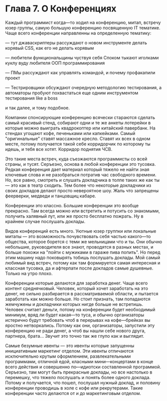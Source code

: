 # Глава 7. О Конференциях

Каждый программист когда—то ходил на конференцию, митап, встречу юзер группы, самую большую конференцию посвященную IT тематике. Чаще всего конференции направленны на определенную тематику:

— тут джаваскриптеры рассуждают о новом инструменте делать корявый CSS, как его не делать корявым

— любители функциональщины чуствуя себя Споком тыкают иголками куклу вуду любителя ООП программирования

— ПМы рассуждают как управлять командой, и почему профакапили проект

— Тестрировщики обсуждают очередную методологию тестирования, а автоматоры пробуют похвастаться еще одним инструментом тестирования like a boss

и так далее, и тому подобное. 

Компании спонсирующие конференцию всячески стараются сделать самый красивый стенд, собирают одни и те же анкеты лотерейки в которые можно выиграть квадрокоптер или китайский павербанк. На стендах угощают кофе, печеньками или капкейками. Самый "оригинальные" ставят массажное кресло. Ставят их всех в одном месте, потому получается такой себе корридорчик по которому ты идешь, и тебя все хотят. Корридор поднятия ЧСВ. 

Это такие места встреч, куда съезжаются программисты со всей страны, и тусят. Серъезно, основа в любой конференции это тусовка. Редкая конференция дает материал который тяжело не найти зная ключевые слова и не разобраться потратив час свободного времени. Но, все равно, смотреть и слушать докладчика в толпе таких же как ты — это как в театр сходить. Тем более что некоторые докладчики из своих докладов делают просто невероятное шоу. Жаль что запрещены феерверки, медведи и танцовщиц кабаре. 

Конференции это классно. Большие конференции это вообще прекрасно. Там всегда можно или встретить и потусить со знакомыми, получить халявный лут, или же просто бесплатно пожрать. Ну в крайнем случае послушать доклады. 

Видов конференций есть много. Уютные юзер группки или локальные митапы — это возможность почувствовать себя частью какого—то общества, которое борется с теми же мельницами что и ты. Они обычно небольшие, руководителя все знают, проводятся в разных местах, и больше похожи на "пойти с мужиками в гараже пива попить". Но перед этим машину надо поковырять тобишь послушать доклады. Мой самый любимый вид встреч, потому как там формируется самая интересная и классная тусовка, да и афтерпати после докладов самые душевные. Только на утро плохо. 

Конференции которые делаются для заработка денег. Чаще всего контент среднячковый. Человек, который хочет заработать на это денег, не сильно разбирается в рассматриваемой области, и пытается заработать как можно больше. Но стоит признать, там попадаются жемчужены и докладчики которых нигде больше не встретишь. Человек считает деньги, потому на конференции будет необходимый минимум, вряд ли будет какая—то туса, и обычно организаторы истерично будут требовать чтоб в перерывах на кофе—брейках вы яростно нетворкались. Потому как они, организаторы, запустили эту конференцию не ради денег, а чтоб вы нашли себе нового друга, партнера, брата... Звучит это точно так же глупо как и выглядит. 

Самые безумные ивенты — это ивенты которые запущенны инициативным маркетинг отделом. Эти ивенты отличаются исключительно крутым оформлением, развлекательными программами, отличной едой, класными мини—концертами в конце всего действия и совершенно по—идиотски составленной программой. Серъезно, там могут быть прекрасные доклады, но все настолько в перемешку, что тяжело послушать и понять более одного доклада. Потому и получается, что пошел, послушал нужный доклад, и половину конференции проводишь в холе с кофе или рекрутерами. Такие конференции часто делаются от и до маркетинговым отделом. 
